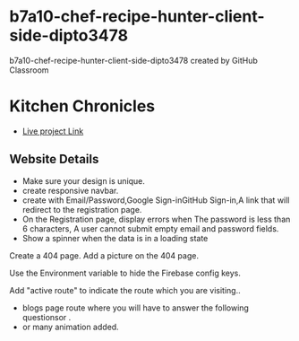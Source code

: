 # b7a10-chef-recipe-hunter-client-side-dipto3478

b7a10-chef-recipe-hunter-client-side-dipto3478 created by GitHub Classroom

# Kitchen Chronicles

- [Live project Link](https://kitchen-chronicles.web.app/)

## Website Details

- Make sure your design is unique.
- create responsive navbar.
- create with Email/Password,Google Sign-inGitHub Sign-in,A link that will redirect to the registration page.
- On the Registration page, display errors when The password is less than 6 characters, A user cannot submit empty email and password fields.
- Show a spinner when the data is in a loading state

Create a 404 page. Add a picture on the 404 page.

Use the Environment variable to hide the Firebase config keys.

Add "active route" to indicate the route which you are visiting..

- blogs page route where you will have to answer the following questionsor .
- or many animation added.
